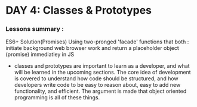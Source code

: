 
# DAY 4: Classes & Prototypes 
### Lessons summary :
ES6+ Solution(Promises)
Using two-pronged 'facade' functions that both :
initiate background web browser work and 
return a placeholder object (promise) immediatley in JS
- classes and prototypes are important to learn as a developer, and what will be learned in the upcoming sections. The core idea of development is covered to understand how code should be structured, and how developers write code to be easy to reason about, easy to add new functionality, and efficient. The argument is made that object oriented programming is all of these things.
